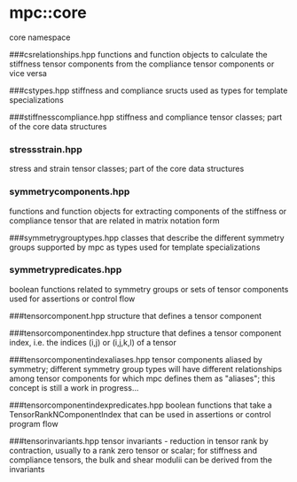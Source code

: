 # mpc::core
core namespace

###csrelationships.hpp
functions and function objects to calculate the stiffness tensor components from the compliance tensor components or vice versa

###cstypes.hpp
stiffness and compliance sructs used as types for template specializations

###stiffnesscompliance.hpp
stiffness and compliance tensor classes; part of the core data structures

### stressstrain.hpp
stress and strain tensor classes; part of the core data structures

### symmetrycomponents.hpp
functions and function objects for extracting components of the stiffness or compliance tensor that are related in matrix notation form

###symmetrygrouptypes.hpp
classes that describe the different symmetry groups supported by mpc as types used for template specializations

### symmetrypredicates.hpp
boolean functions related to symmetry groups or sets of tensor components used for assertions or control flow

###tensorcomponent.hpp
structure that defines a tensor component

###tensorcomponentindex.hpp
structure that defines a tensor component index, i.e. the indices (i,j) or (i,j,k,l) of a tensor

###tensorcomponentindexaliases.hpp
tensor components aliased by symmetry; different symmetry group types will have different relationships among tensor components for which mpc defines them as "aliases"; this concept is still a work in progress...

###tensorcomponentindexpredicates.hpp
boolean functions that take a TensorRankNComponentIndex<N> that can be used in assertions or control program flow

###tensorinvariants.hpp
tensor invariants - reduction in tensor rank by contraction, usually to a rank zero tensor or scalar; for stiffness and compliance tensors, the bulk and shear modulii can be derived from the invariants
